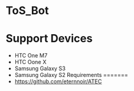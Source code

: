 ToS_Bot
=======
Support Devices
=======
* HTC One M7
* HTC Oone X
* Samsung Galaxy S3
* Samsung Galaxy S2
Requirements
=======
* https://github.com/eternnoir/ATEC
